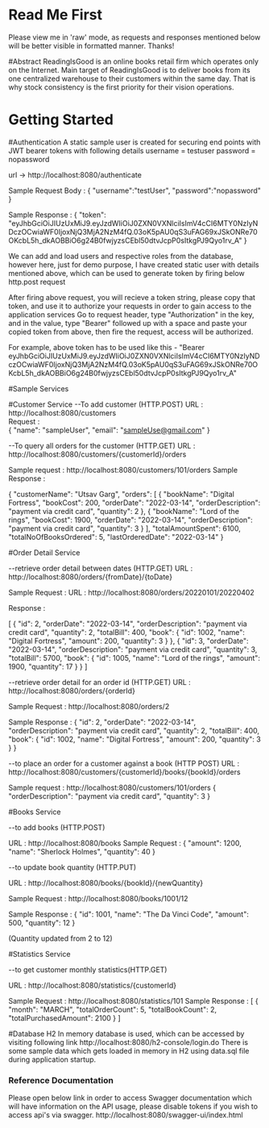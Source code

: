 # Read Me First 
Please view me in 'raw' mode, as requests and responses mentioned below will be better visible in formatted manner. Thanks!


#Abstract
ReadingIsGood is an online books retail firm which operates only on the Internet. Main 
target of ReadingIsGood is to deliver books from its one centralized warehouse to their 
customers within the same day. That is why stock consistency is the first priority for their 
vision operations.

# Getting Started


#Authentication
A static sample user is created for securing end points with JWT bearer tokens with following details
username = testuser
password = nopassword

url -> http://localhost:8080/authenticate

Sample Request Body : 
{
	"username":"testUser",
	"password":"nopassword"
}

Sample Response : 
{
    "token": "eyJhbGciOiJIUzUxMiJ9.eyJzdWIiOiJ0ZXN0VXNlciIsImV4cCI6MTY0NzIyNDczOCwiaWF0IjoxNjQ3MjA2NzM4fQ.03oK5pAU0qS3uFAG69xJSkONRe70OKcbL5h_dkAOBBiO6g24B0fwjyzsCEbl50dtvJcpP0sItkgPJ9Qyo1rv_A"
}

We can add and load users and respective roles from the database, however here, just for demo purpose, I have created static user with details mentioned above, which can be used to generate token by firing below http.post request


After firing above request, you will recieve a token string, please copy that token, and use it to authorize your requests in order to gain access to the application services
Go to request header, type "Authorization" in the key, and in the value, type "Bearer" followed up with a space and paste your copied token from above, then fire the request, access will be authorized.

For example, above token has to be used like this - "Bearer eyJhbGciOiJIUzUxMiJ9.eyJzdWIiOiJ0ZXN0VXNlciIsImV4cCI6MTY0NzIyNDczOCwiaWF0IjoxNjQ3MjA2NzM4fQ.03oK5pAU0qS3uFAG69xJSkONRe70OKcbL5h_dkAOBBiO6g24B0fwjyzsCEbl50dtvJcpP0sItkgPJ9Qyo1rv_A"





#Sample Services

#Customer Service
--To add customer (HTTP.POST)
URL : http://localhost:8080/customers  
Request :  
{
    "name": "sampleUser",
    "email": "sampleUse@gmail.com"
}


--To query all orders for the customer (HTTP.GET)
URL : http://localhost:8080/customers/{customerId}/orders 


Sample request :  http://localhost:8080/customers/101/orders
Sample Response : 

{
    "customerName": "Utsav Garg",
    "orders": [
        {
            "bookName": "Digital Fortress",
            "bookCost": 200,
            "orderDate": "2022-03-14",
            "orderDescription": "payment via credit card",
            "quantity": 2
        },
        {
            "bookName": "Lord of the rings",
            "bookCost": 1900,
            "orderDate": "2022-03-14",
            "orderDescription": "payment via credit card",
            "quantity": 3
        }
    ],
    "totalAmountSpent": 6100,
    "totalNoOfBooksOrdered": 5,
    "lastOrderedDate": "2022-03-14"
}



#Order Detail Service

--retrieve order detail between dates (HTTP.GET)
URL : http://localhost:8080/orders/{fromDate}/{toDate}

Sample Request : 
URL : http://localhost:8080/orders/20220101/20220402

Response : 

[
    {
        "id": 2,
        "orderDate": "2022-03-14",
        "orderDescription": "payment via credit card",
        "quantity": 2,
        "totalBill": 400,
        "book": {
            "id": 1002,
            "name": "Digital Fortress",
            "amount": 200,
            "quantity": 3
        }
    },
    {
        "id": 3,
        "orderDate": "2022-03-14",
        "orderDescription": "payment via credit card",
        "quantity": 3,
        "totalBill": 5700,
        "book": {
            "id": 1005,
            "name": "Lord of the rings",
            "amount": 1900,
            "quantity": 17
        }
    }
]

--retrieve order detail for an order id (HTTP.GET)
URL : http://localhost:8080/orders/{orderId}

Sample Request : http://localhost:8080/orders/2

Sample Response : 
{
    "id": 2,
    "orderDate": "2022-03-14",
    "orderDescription": "payment via credit card",
    "quantity": 2,
    "totalBill": 400,
    "book": {
        "id": 1002,
        "name": "Digital Fortress",
        "amount": 200,
        "quantity": 3
    }
}

--to place an order for a customer against a book (HTTP POST)
URL : http://localhost:8080/customers/{customerId}/books/{bookId}/orders

Sample request :  http://localhost:8080/customers/101/orders
{
    "orderDescription": "payment via credit card",
    "quantity": 3
}



#Books Service

--to add books (HTTP.POST)

URL : http://localhost:8080/books
Sample Request : 
{
	"amount": 1200,
	"name": "Sherlock Holmes",
	"quantity": 40
}


--to update book quantity (HTTP.PUT)

URL : http://localhost:8080/books/{bookId}/{newQuantity}

Sample Request : http://localhost:8080/books/1001/12

Sample Response : 
{
    "id": 1001,
    "name": "The Da Vinci Code",
    "amount": 500,
    "quantity": 12
}

(Quantity updated from 2 to 12)



#Statistics Service

--to get customer monthly statistics(HTTP.GET)

URL : http://localhost:8080/statistics/{customerId}


Sample Request  : http://localhost:8080/statistics/101
Sample Response : 
[
    {
        "month": "MARCH",
        "totalOrderCount": 5,
        "totalBookCount": 2,
        "totalPurchasedAmount": 2100
    }
]

#Database
H2 In memory database is used, which can be accessed by visiting following link
http://localhost:8080/h2-console/login.do
There is some sample data which gets loaded in memory in H2 using data.sql file during application startup. 


### Reference Documentation
Please open below link in order to access Swagger documentation which will have information on the API usage, please disable tokens if you wish to access api's via swagger. 
http://localhost:8080/swagger-ui/index.html




